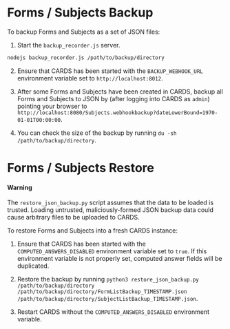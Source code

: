 Forms / Subjects Backup
=======================

To backup Forms and Subjects as a set of JSON files:

1. Start the `backup_recorder.js` server.
```bash
nodejs backup_recorder.js /path/to/backup/directory
```

2. Ensure that CARDS has been started with the `BACKUP_WEBHOOK_URL`
environment variable set to `http://localhost:8012`.

3. After some Forms and Subjects have been created in CARDS, backup all
Forms and Subjects to JSON by (after logging into CARDS as `admin`)
pointing your browser to
`http://localhost:8080/Subjects.webhookbackup?dateLowerBound=1970-01-01T00:00:00`.

4. You can check the size of the backup by running `du -sh /path/to/backup/directory`.

Forms / Subjects Restore
========================

#### Warning

The `restore_json_backup.py` script assumes that the data to be loaded
is trusted. Loading untrusted, maliciously-formed JSON backup data could
cause arbitrary files to be uploaded to CARDS.

To restore Forms and Subjects into a fresh CARDS instance:

1. Ensure that CARDS has been started with the `COMPUTED_ANSWERS_DISABLED`
environment variable set to `true`. If this environment variable is not
properly set, computed answer fields will be duplicated.

2. Restore the backup by running `python3 restore_json_backup.py /path/to/backup/directory /path/to/backup/directory/FormListBackup_TIMESTAMP.json /path/to/backup/directory/SubjectListBackup_TIMESTAMP.json`.

3. Restart CARDS without the `COMPUTED_ANSWERS_DISABLED` environment variable.
